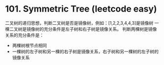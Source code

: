 # 101. Symmetric Tree (leetcode easy)
二叉树的递归思想，判断二叉树是否是镜像树，例如：[1,2,2,3,4,4,3]是镜像树
一棵二叉树是镜像树的充分条件是左子树和右子树是镜像关系。
判断两棵树是镜像关系的充分条件是：
- 两棵树根节点相同
- 一棵树的左子树和另一棵的右子树是镜像关系，右子树和另一棵树的左子树的镜像关系